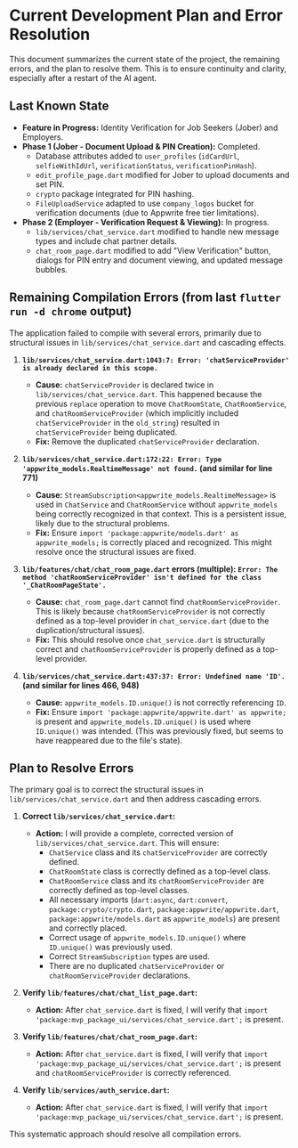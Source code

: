 # Current Development Plan and Error Resolution

This document summarizes the current state of the project, the remaining errors, and the plan to resolve them. This is to ensure continuity and clarity, especially after a restart of the AI agent.

## Last Known State

*   **Feature in Progress:** Identity Verification for Job Seekers (Jober) and Employers.
*   **Phase 1 (Jober - Document Upload & PIN Creation):** Completed.
    *   Database attributes added to `user_profiles` (`idCardUrl`, `selfieWithIdUrl`, `verificationStatus`, `verificationPinHash`).
    *   `edit_profile_page.dart` modified for Jober to upload documents and set PIN.
    *   `crypto` package integrated for PIN hashing.
    *   `FileUploadService` adapted to use `company_logos` bucket for verification documents (due to Appwrite free tier limitations).
*   **Phase 2 (Employer - Verification Request & Viewing):** In progress.
    *   `lib/services/chat_service.dart` modified to handle new message types and include chat partner details.
    *   `chat_room_page.dart` modified to add "View Verification" button, dialogs for PIN entry and document viewing, and updated message bubbles.

## Remaining Compilation Errors (from last `flutter run -d chrome` output)

The application failed to compile with several errors, primarily due to structural issues in `lib/services/chat_service.dart` and cascading effects.

1.  **`lib/services/chat_service.dart:1043:7: Error: 'chatServiceProvider' is already declared in this scope.`**
    *   **Cause:** `chatServiceProvider` is declared twice in `lib/services/chat_service.dart`. This happened because the previous `replace` operation to move `ChatRoomState`, `ChatRoomService`, and `chatRoomServiceProvider` (which implicitly included `chatServiceProvider` in the `old_string`) resulted in `chatServiceProvider` being duplicated.
    *   **Fix:** Remove the duplicated `chatServiceProvider` declaration.

2.  **`lib/services/chat_service.dart:172:22: Error: Type 'appwrite_models.RealtimeMessage' not found.` (and similar for line 771)**
    *   **Cause:** `StreamSubscription<appwrite_models.RealtimeMessage>` is used in `ChatService` and `ChatRoomService` without `appwrite_models` being correctly recognized in that context. This is a persistent issue, likely due to the structural problems.
    *   **Fix:** Ensure `import 'package:appwrite/models.dart' as appwrite_models;` is correctly placed and recognized. This might resolve once the structural issues are fixed.

3.  **`lib/features/chat/chat_room_page.dart` errors (multiple): `Error: The method 'chatRoomServiceProvider' isn't defined for the class '_ChatRoomPageState'.`**
    *   **Cause:** `chat_room_page.dart` cannot find `chatRoomServiceProvider`. This is likely because `chatRoomServiceProvider` is not correctly defined as a top-level provider in `chat_service.dart` (due to the duplication/structural issues).
    *   **Fix:** This should resolve once `chat_service.dart` is structurally correct and `chatRoomServiceProvider` is properly defined as a top-level provider.

4.  **`lib/services/chat_service.dart:437:37: Error: Undefined name 'ID'.` (and similar for lines 466, 948)**
    *   **Cause:** `appwrite_models.ID.unique()` is not correctly referencing `ID`.
    *   **Fix:** Ensure `import 'package:appwrite/appwrite.dart' as appwrite;` is present and `appwrite_models.ID.unique()` is used where `ID.unique()` was intended. (This was previously fixed, but seems to have reappeared due to the file's state).

## Plan to Resolve Errors

The primary goal is to correct the structural issues in `lib/services/chat_service.dart` and then address cascading errors.

1.  **Correct `lib/services/chat_service.dart`:**
    *   **Action:** I will provide a complete, corrected version of `lib/services/chat_service.dart`. This will ensure:
        *   `ChatService` class and its `chatServiceProvider` are correctly defined.
        *   `ChatRoomState` class is correctly defined as a top-level class.
        *   `ChatRoomService` class and its `chatRoomServiceProvider` are correctly defined as top-level classes.
        *   All necessary imports (`dart:async`, `dart:convert`, `package:crypto/crypto.dart`, `package:appwrite/appwrite.dart`, `package:appwrite/models.dart` as `appwrite_models`) are present and correctly placed.
        *   Correct usage of `appwrite_models.ID.unique()` where `ID.unique()` was previously used.
        *   Correct `StreamSubscription` types are used.
        *   There are no duplicated `chatServiceProvider` or `chatRoomServiceProvider` declarations.

2.  **Verify `lib/features/chat/chat_list_page.dart`:**
    *   **Action:** After `chat_service.dart` is fixed, I will verify that `import 'package:mvp_package_ui/services/chat_service.dart';` is present.

3.  **Verify `lib/features/chat/chat_room_page.dart`:**
    *   **Action:** After `chat_service.dart` is fixed, I will verify that `import 'package:mvp_package_ui/services/chat_service.dart';` is present and `chatRoomServiceProvider` is correctly referenced.

4.  **Verify `lib/services/auth_service.dart`:**
    *   **Action:** After `chat_service.dart` is fixed, I will verify that `import 'package:mvp_package_ui/services/chat_service.dart';` is present.

This systematic approach should resolve all compilation errors.